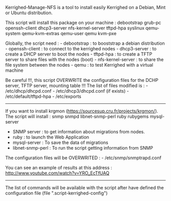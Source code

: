 Kerrighed-Manage-NFS is a tool to install easily Kerrighed on a Debian, Mint or Ubuntu distribution.

This script will install this package on your machine : 
	debootstrap grub-pc openssh-client dhcp3-server
	nfs-kernel-server tftpd-hpa syslinux qemu-system
	qemu-kvm-extras qemu-user qemu kvm-pxe
	
Globally, the script need :
	- debootstrap : to booststrap a debian distribution 
	- openssh-client : to connect to the kerrighed nodes
	- dhcp3-server : to create a DHCP server to boot the nodes
	- tftpd-hpa : to create a TFTP server to share files with the nodes (boot)
	- nfs-kernel-server : to share the file system between the nodes
	- qemu : to test Kerrighed with a virtual machine


Be careful !!!, this script OVERWRITE the configuration files for the DCHP server,
TFTP server, mounting table !!!
The list of files modified is :
	- /etc/dhcp/dhcpd.conf
	- /etc/dhcp3/dhcpd.conf (if exists)
	- /etc/default/tftpd-hpa
	- /etc/exports
 
 
 
------------------------------------------------------------------------
 
 

If you want to install krgmon (https://sourcesup.cru.fr/projects/krgmon/).
The script will install : 
	snmp snmpd libnet-snmp-perl ruby rubygems mysql-server
		
- SNMP server : to get information about migrations from nodes.
- ruby : to	launch the Web Application
- mysql-server : To save the data of migrations 
- libnet-snmp-perl : To run the script getting information from SNMP


The configuration files will be OVERWRITED :
	- /etc/snmp/snmptrapd.conf


You can see an example of results at this address :
	http://www.youtube.com/watch?v=YRO_EcTfUAQ



------------------------------------------------------------------------



The list of commands will be available with the script after have defined
	the configuration file (file ".script-kerrighed-config")
	
	
